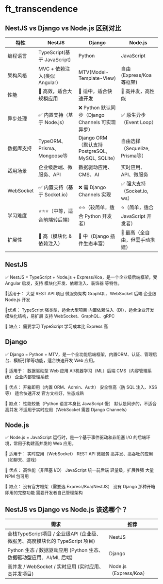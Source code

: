 # ft_transcendence
## NestJS vs Django vs Node.js 区别对比


|  特性  | NestJS |  Django  |  Node.js  |
|--------|--------|----------|-----------|			
|编程语言	|TypeScript(基于 JavaScript)	|Python	                    |JavaScript               |
|架构风格	|MVC + 依赖注入(类似 Angular)    |MTV(Model-Template-View)   |自由(Express/Koa等框架)    |
|性能	    |🚀 高效，适合大规模应用	|🐍 适中，适合快速开发	|🚀 高并发，高性能    |
|异步处理	|✅ 内置支持（基于 Node.js）	|❌ Python 默认同步（Django Channels 可实现异步）	|✅ 原生异步（Event Loop） |
|数据库支持	|TypeORM、Prisma、Mongoose等	|Django ORM（默认支持 PostgreSQL, MySQL, SQLite）	|自由选择（Sequelize, Prisma等） |
|适用场景	|企业级后端、微服务、API	|数据驱动应用、CMS、AI	         |实时应用、API、微服务 |
|WebSocket	|✅ 内置支持（基于 Socket.io）	|❌ 需 Django Channels 实现	    |✅ 强大支持（Socket.io, ws） |
|学习难度	|⭐⭐⭐（中等，适合前端转后端）	|⭐⭐（较简单，适合 Python 开发者）	|⭐（简单，适合 JavaScript 开发者） |
|扩展性	    |🚀 高（模块化 & 依赖注入）	      |🐢 中（Django 插件生态丰富）	 |🚀 最高（全自由，但需手动搭建） |

## NestJS
✅ NestJS = TypeScript + Node.js + Express/Koa，是一个企业级后端框架，受 Angular 启发，支持 模块化开发、依赖注入、装饰器 等特性。

📌适用于：
大型 REST API 项目
微服务架构
GraphQL、WebSocket 后端
企业级 Node.js 开发

📌优点：
TypeScript 强类型，适合大型项目
内置依赖注入（DI），适合企业开发
模块化结构，易扩展
支持 WebSocket、GraphQL、gRPC

📌 缺点：
需要学习 TypeScript
学习成本比 Express 高

## Django
✅ Django = Python + MTV，是一个全功能后端框架，内置ORM、认证、管理后台、模板引擎等功能，适合快速开发 Web 应用。

📌 适用于：
数据驱动型 Web 应用
AI/机器学习（ML）后端
CMS（内容管理系统）
企业内部管理系统

📌 优点：
开箱即用（内置 ORM、Admin、Auth）
安全性高（防 SQL 注入、XSS 等）
适合快速开发
官方文档好，生态成熟

📌 缺点：
性能较低（Python 语言本身比 JavaScript 慢）
默认是同步的，不适合高并发
不适用于实时应用（WebSocket 需要 Django Channels）

## Node.js
✅ Node.js = JavaScript 运行时，是一个基于事件驱动和非阻塞 I/O 的后端环境，常用于构建高并发的 Web 应用。

📌 适用于：
实时应用（WebSocket）
REST API
微服务
高并发、高吞吐的应用（如聊天、游戏）

📌 优点：
高性能（非阻塞 I/O）
JavaScript 统一前后端
轻量级，扩展性强
大量 NPM 包可用

📌 缺点：
没有官方框架（需要选 Express/Koa/NestJS）
没有 Django 那种开箱即用的完整功能
需要开发者自己管理架构


## NestJS vs Django vs Node.js 该选哪个？

|需求	|推荐     |
|--------|-------------|
|全栈TypeScript项目 / 企业级API (企业级、微服务、高度模块化的 TypeScript 项目)	|NestJS          |
|Python 生态 / 数据驱动应用	 (Python 生态、数据驱动型应用、AI/ML 后端)         |Django         |
|高并发 / WebSocket / 实时应用	(实时应用、高并发项目)      |Node.js（Express/Koa） |
